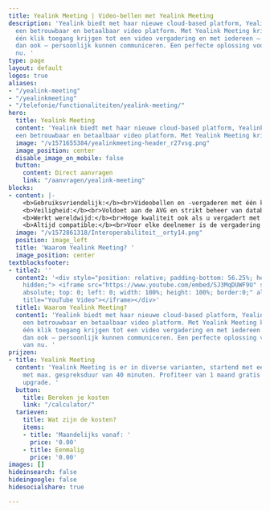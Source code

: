 ```yaml
---
title: Yealink Meeting | Video-bellen met Yealink Meeting
description: 'Yealink biedt met haar nieuwe cloud-based platform, Yealink Meeting,
  een betrouwbaar en betaalbaar video platform. Met Yealink Meeting krijg je binnen
  één klik toegang krijgen tot een video vergadering en met iedereen – waar en wanneer
  dan ook – persoonlijk kunnen communiceren. Een perfecte oplossing voor de tijd van
  nu. '
type: page
layout: default
logos: true
aliases:
- "/yealink-meeting"
- "/yealinkmeeting"
- "/telefonie/functionaliteiten/yealink-meeting/"
hero:
  title: Yealink Meeting
  content: 'Yealink biedt met haar nieuwe cloud-based platform, Yealink Meeting,
  een betrouwbaar en betaalbaar video platform. Met Yealink Meeting krijg je binnen één klik toegang tot een video vergadering en kun je met iedereen – waar en wanneer dan ook – persoonlijk communiceren. Een perfecte oplossing voor de tijd van nu.'
  image: "/v1571655384/yealinkmeeting-header_r27vsg.png"
  image_position: center
  disable_image_on_mobile: false
  button:
    content: Direct aanvragen
    link: "/aanvragen/yealink-meeting"
blocks:
- content: |-
    <b>Gebruiksvriendelijk:</b><br>Videobellen en -vergaderen met één klik vanuit email of link. Gemakkelijk scherm, en deel jouw beeldscherm in één klik.<br>
    <b>Veiligheid:</b><br>Voldoet aan de AVG en strikt beheer van databeveiligingseisen. Alle gegevens zijn AES-256 versleuteld, en alle signalen zijn TLS-gecodeerd en voorzien van een conferentie-vergrendeling met pincode. <br>
    <b>Werkt wereldwijd:</b><br>Hoge kwaliteit ook als u vergadert met gesprekspartners op een verre locatie dankzij een brede video-infrastructuur over de hele wereld.<br>
    <b>Altijd compatible:</b><br>Voor elke deelnemer is de vergadering maar 2 klikken verwijderd: Windows of Apple, Android of iPhone, van smartphone tot tablet en chromebook, alles werkt. Zelfs Microsoft Teams, Skype én natuurlijk je Yealink IP-telefoon: iedereen is welkom. Klik en log in zonder installatie via de web browers.<br><br><a href="https://www.callvoip.nl/ondersteuning/extra-features/handleiding-yealink-meeting/" class="button">Hoe werkt het?</a>
  image: "/v1572861318/Interoperabiliteit__orty14.png"
  position: image_left
  title: 'Waarom Yealink Meeting? '
  image_position: center
textblocksfooter:
- title2: ''
  content2: '<div style="position: relative; padding-bottom: 56.25%; height: 0; overflow:
    hidden;"> <iframe src="https://www.youtube.com/embed/SJ3MqDUWF9U" style="position:
    absolute; top: 0; left: 0; width: 100%; height: 100%; border:0;" allowfullscreen
    title="YouTube Video"></iframe></div>'
  title1: Waarom Yealink Meeting?
  content1: 'Yealink biedt met haar nieuwe cloud-based platform, Yealink Meeting,
    een betrouwbaar en betaalbaar video platform. Met Yealink Meeting krijg je binnen
    één klik toegang krijgen tot een video vergadering en met iedereen – waar en wanneer
    dan ook – persoonlijk kunnen communiceren. Een perfecte oplossing voor de tijd
    van nu. '
prijzen:
- title: Yealink Meeting
  content: 'Yealink Meeting is er in diverse varianten, startend met een gratis dienst
    met max. gespreksduur van 40 minuten. Profiteer van 1 maand gratis 1 maand account
    upgrade. '
  button:
    title: Bereken je kosten
    link: "/calculator/"
  tarieven:
    title: Wat zijn de kosten?
    items:
    - title: 'Maandelijks vanaf: '
      price: '0.00'
    - title: Eenmalig
      price: '0.00'
images: []
hideinsearch: false
hideingoogle: false
hidesocialshare: true

---
```

